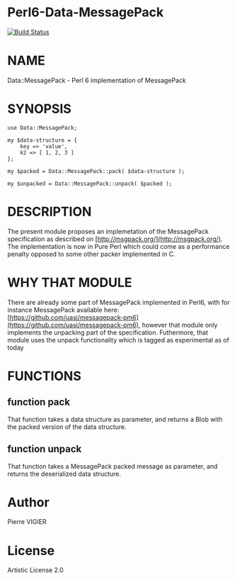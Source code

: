 # Perl6-Data-MessagePack

[![Build Status](https://travis-ci.org/pierre-vigier/Perl6-Data-MessagePack.svg?branch=master)](https://travis-ci.org/pierre-vigier/Perl6-Data-MessagePack)

NAME
====

Data::MessagePack - Perl 6 implementation of MessagePack

SYNOPSIS
========

    use Data::MessagePack;

    my $data-structure = {
        key => 'value',
        k2 => [ 1, 2, 3 ]
    };

    my $packed = Data::MessagePack::pack( $data-structure );

    my $unpacked = Data::MessagePack::unpack( $packed );

DESCRIPTION
===========

The present module proposes an implemetation of the MessagePack specification as described on [http://msgpack.org/](http://msgpack.org/). The implementation is now in Pure Perl which could come as a performance penalty opposed to some other packer implemented in C.

WHY THAT MODULE
===============

There are already some part of MessagePack implemented in Perl6, with for instance MessagePack available here: [https://github.com/uasi/messagepack-pm6](https://github.com/uasi/messagepack-pm6), however that module only implements the unpacking part of the specification. Futhermore, that module uses the unpack functionality which is tagged as experimental as of today

FUNCTIONS
=========

function pack
-------------

That function takes a data structure as parameter, and returns a Blob with the packed version of the data structure.

function unpack
---------------

That function takes a MessagePack packed message as parameter, and returns the deserialized data structure.

Author
======

Pierre VIGIER

License
=======

Artistic License 2.0
